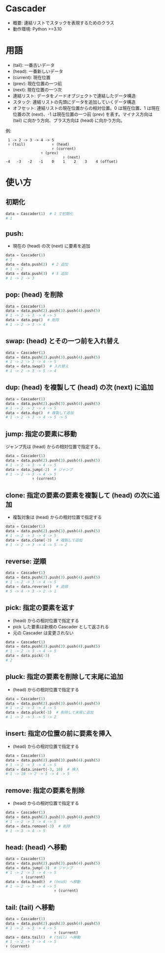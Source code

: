 # Cascader
- 概要: 連結リストでスタックを表現するためのクラス
- 動作環境: Python >=3.10

# 用語
- (tail): 一番古いデータ
- (head): 一番新しいデータ
- (current): 現在位置
- (prev): 現在位置の一つ前
- (next): 現在位置の一つ次
- 連結リスト: データをノードオブジェクトで連結したデータ構造
- スタック: 連結リストの先頭にデータを追加していくデータ構造
- オフセット: 連結リストの現在位置からの相対位置。0 は現在位置、1 は現在位置の次 (next)、-1 は現在位置の一つ前 (prev) を表す。マイナス方向は (tail) に向かう方向、プラス方向は (head) に向かう方向。

例:
``` text
 1 -> 2 -> 3 -> 4 -> 5
 ↑ (tail)            ↑ (head)
                     ↑ (current)
                ↑ (prev)
                          ↑ (next)
-4   -3   -2   -1    0    1    2    3    4 (offset)
```

# 使い方

## 初期化
``` python
data = Cascader(1)  # 1 で初期化
# 1
```

## push: 
- 現在の (head) の次 (next) に要素を追加
``` python
data = Cascader(1)
# 1
data = data.push(2)  # 2 追加
# 1 -> 2
data = data.push(3)  # 3 追加
# 1 -> 2 -> 3
```

## pop: (head) を削除
``` python
data = Cascader(1)
data = data.push(2).push(3).push(4).push(5)
# 1 -> 2 -> 3 -> 4 -> 5
data = data.pop()  # 削除
# 1 -> 2 -> 3 -> 4
```

## swap: (head) とその一つ前を入れ替え
``` python
data = Cascader(1)
data = data.push(2).push(3).push(4).push(5)
# 1 -> 2 -> 3 -> 4 -> 5
data = data.swap()  # 入れ替え
# 1 -> 2 -> 3 -> 5 -> 4
```

## dup: (head) を複製して (head) の次 (next) に追加
``` python
data = Cascader(1)
data = data.push(2).push(3).push(4).push(5)
# 1 -> 2 -> 3 -> 4 -> 5
data = data.dup()  # 複製して追加
# 1 -> 2 -> 3 -> 4 -> 5 -> 5
```

## jump: 指定の要素に移動
ジャンプ先は (head) からの相対位置で指定する。
``` python
data = Cascader(1)
data = data.push(2).push(3).push(4).push(5)
# 1 -> 2 -> 3 -> 4 -> 5
data = data.jump(-2)  # ジャンプ
# 1 -> 2 -> 3 -> 4 -> 5
            ↑ (current)
```

## clone: 指定の要素の要素を複製して (head) の次に追加
- 複製対象は (head) からの相対位置で指定する
``` python
data = Cascader(1)
data = data.push(2).push(3).push(4).push(5)
# 1 -> 2 -> 3 -> 4 -> 5
data = data.clone(-3)  # 複製して追加
# 1 -> 2 -> 3 -> 4 -> 5 -> 2
```

## reverse: 逆順
``` python
data = Cascader(1)
data = data.push(2).push(3).push(4).push(5)
# 1 -> 2 -> 3 -> 4 -> 5
data = data.reverse()  # 逆順
# 5 -> 4 -> 3 -> 2 -> 1
```

## pick: 指定の要素を返す
- (head) からの相対位置で指定する
- pick した要素は新規の Cascader として返される
- 元の Cascader は変更されない
``` python
data = Cascader(1)
data = data.push(2).push(3).push(4).push(5)
# 1 -> 2 -> 3 -> 4 -> 5
data = data.pick(-3)
# 2
```

## pluck: 指定の要素を削除して末尾に追加
- (head) からの相対位置で指定する
``` python
data = Cascader(1)
data = data.push(2).push(3).push(4).push(5)
# 1 -> 2 -> 3 -> 4 -> 5
data = data.pluck(-3)  # 削除して末尾に追加
# 1 -> 2 -> 3 -> 5 -> 2
```

## insert: 指定の位置の前に要素を挿入
- (head) からの相対位置で指定する
``` python
data = Cascader(1)
data = data.push(2).push(3).push(4).push(5)
# 1 -> 2 -> 3 -> 4 -> 5
data = data.insert(-3, 10)  # 挿入
# 1 -> 10 -> 2 -> 3 -> 4 -> 5
```

## remove: 指定の要素を削除
- (head) からの相対位置で指定する
``` python
data = Cascader(1)
data = data.push(2).push(3).push(4).push(5)
# 1 -> 2 -> 3 -> 4 -> 5
data = data.remove(-3)  # 削除
# 1 -> 3 -> 4 -> 5
```

## head: (head) へ移動
``` python
data = Cascader(1)
data = data.push(2).push(3).push(4).push(5)
data = data.jump(-3)  # ジャンプ
# 1 -> 2 -> 3 -> 4 -> 5
       ↑ (current)
data = data.head()  # (head) へ移動
# 1 -> 2 -> 3 -> 4 -> 5
                      ↑ (current)
```

## tail: (tail) へ移動
``` python
data = Cascader(1)
data = data.push(2).push(3).push(4).push(5)
# 1 -> 2 -> 3 -> 4 -> 5
                      ↑ (current)
data = data.tail()  # (tail) へ移動
# 1 -> 2 -> 3 -> 4 -> 5
↑ (current)
```